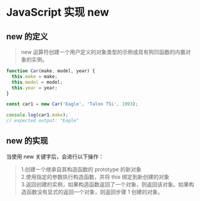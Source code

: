 # JavaScript 实现 new

## new 的定义

> new 运算符创建一个用户定义的对象类型的示例或具有狗凹函数的内置对象的实例。

```JavaScript
function Car(make, model, year) {
  this.make = make;
  this.model = model;
  this.year = year;
}

const car1 = new Car('Eagle', 'Talon TSi', 1993);

console.log(car1.make);
// expected output: "Eagle"

```

## new 的实现

当使用 new 关键字后，会进行以下操作：

> 1.创建一个继承自其构造函数的 prototype 的新对象  
> 2.使用指定的参数执行构造函数，并将 this 绑定到新创建的对象  
> 3.返回创建的实例，如果构造函数返回了一个对象，则返回该对象。如果构造函数没有显式的返回一个对象，则返回步骤 1 创建的对象。
